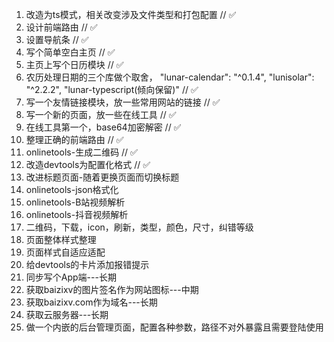 1. 改造为ts模式，相关改变涉及文件类型和打包配置 // ✅
2. 设计前端路由 // ✅
3. 设置导航条 // ✅
4. 写个简单空白主页 // ✅
5. 主页上写个日历模块 // ✅
6. 农历处理日期的三个库做个取舍，  "lunar-calendar": "^0.1.4", "lunisolar": "^2.2.2", "lunar-typescript(倾向保留)" // ✅
7.  写一个友情链接模块，放一些常用网站的链接 // ✅
8.  写一个新的页面，放一些在线工具 // ✅
9.  在线工具第一个，base64加密解密 // ✅
10. 整理正确的前端路由 // ✅
11. onlinetools-生成二维码 // ✅
12. 改造devtools为配置化格式 // ✅
13. 改进标题页面-随着更换页面而切换标题
14. onlinetools-json格式化
15. onlinetools-B站视频解析
16. onlinetools-抖音视频解析
17. 二维码，下载，icon，刷新，类型，颜色，尺寸，纠错等级
18. 页面整体样式整理
19. 页面样式自适应适配
20. 给devtools的卡片添加报错提示
21. 同步写个App端---长期
22. 获取baizixv的图片签名作为网站图标---中期
23. 获取baizixv.com作为域名---长期
24. 获取云服务器---长期
25. 做一个内嵌的后台管理页面，配置各种参数，路径不对外暴露且需要登陆使用